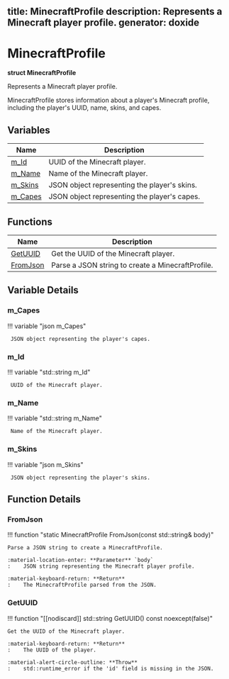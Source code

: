 title: MinecraftProfile
description: Represents a Minecraft player profile.
generator: doxide
---


# MinecraftProfile

**struct MinecraftProfile**



Represents a Minecraft player profile.

MinecraftProfile stores information about a player's Minecraft profile,
including the player's UUID, name, skins, and capes.


## Variables

| Name | Description |
| ---- | ----------- |
| [m_Id](#m_Id) |  UUID of the Minecraft player. |
| [m_Name](#m_Name) |  Name of the Minecraft player. |
| [m_Skins](#m_Skins) |  JSON object representing the player's skins. |
| [m_Capes](#m_Capes) |  JSON object representing the player's capes. |

## Functions

| Name | Description |
| ---- | ----------- |
| [GetUUID](#GetUUID) | Get the UUID of the Minecraft player. |
| [FromJson](#FromJson) | Parse a JSON string to create a MinecraftProfile. |

## Variable Details

### m_Capes<a name="m_Capes"></a>

!!! variable "json m_Capes"

     JSON object representing the player's capes.

### m_Id<a name="m_Id"></a>

!!! variable "std::string m_Id"

     UUID of the Minecraft player.

### m_Name<a name="m_Name"></a>

!!! variable "std::string m_Name"

     Name of the Minecraft player.

### m_Skins<a name="m_Skins"></a>

!!! variable "json m_Skins"

     JSON object representing the player's skins.

## Function Details

### FromJson<a name="FromJson"></a>
!!! function "static MinecraftProfile FromJson(const std::string&amp; body)"

    
    
    Parse a JSON string to create a MinecraftProfile.
    
    :material-location-enter: **Parameter** `body`
    :    JSON string representing the Minecraft player profile.
    
    :material-keyboard-return: **Return**
    :    The MinecraftProfile parsed from the JSON.
    

### GetUUID<a name="GetUUID"></a>
!!! function "[[nodiscard]] std::string GetUUID() const noexcept(false)"

    
    
    Get the UUID of the Minecraft player.
    
    :material-keyboard-return: **Return**
    :    The UUID of the player.
    
    :material-alert-circle-outline: **Throw**
    :    std::runtime_error if the 'id' field is missing in the JSON.
    

